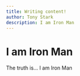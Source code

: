 ```yaml
---
title: Writing content!
author: Tony Stark
description: I am Iron Man
---
```


# I am Iron Man
The truth is... I am Iron Man